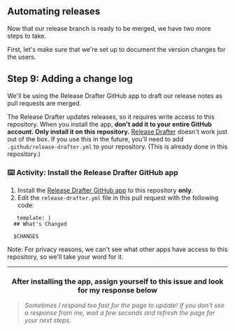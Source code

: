 ## Automating releases

Now that our release branch is ready to be merged, we have two more steps to take.

First, let's make sure that we're set up to document the version changes for the users.

## Step 9: Adding a change log

We'll be using the Release Drafter GitHub app to draft our release notes as pull requests are merged.

The Release Drafter updates releases, so it requires write access to this repository. When you install the app, **don't add it to your entire GitHub account. Only install it on this repository.** [Release Drafter](https://github.com/apps/release-drafter) doesn't work just out of the box. If you use this in the future, you'll need to add `.github/release-drafter.yml` to your repository. (This is already done in this repository.)

### :keyboard: Activity: Install the Release Drafter GitHub app

1. Install the <a href="https://probot.github.io/apps/release-drafter/" target="_blank">Release Drafter GitHub app</a> to this repository **only**.
1. Edit the `release-drafter.yml` file in this pull request with the following code:

```
   template: |
  ## What's Changed

  $CHANGES
```

Note: For privacy reasons, we can't see what other apps have access to this repository, so we'll take your word for it.

<hr>
<h3 align="center">After installing the app, assign yourself to this issue and look for my response below</h3>

> _Sometimes I respond too fast for the page to update! If you don't see a response from me, wait a few seconds and refresh the page for your next steps._
